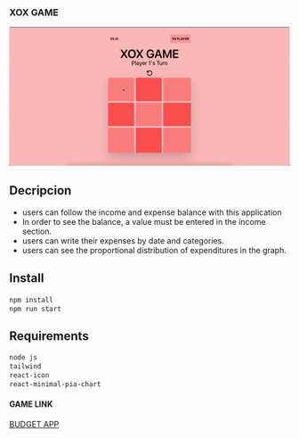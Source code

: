 ### XOX GAME
![xoxgif](https://github.com/semanurcancan/XOX-GAME/blob/main/xoxGAME.gif)

## Decripcion
- users can follow the income and expense balance with this application
- In order to see the balance, a value must be entered in the income section.
- users can write their expenses by date and categories.
- users can see the proportional distribution of expenditures in the graph.

## Install
```javascrıpt
npm install
npm run start
```

## Requirements
```javascrıpt
node js
tailwind
react-icon
react-minimal-pia-chart
```

#### GAME LINK
[BUDGET APP](https://budget-app-gray.vercel.app/)




